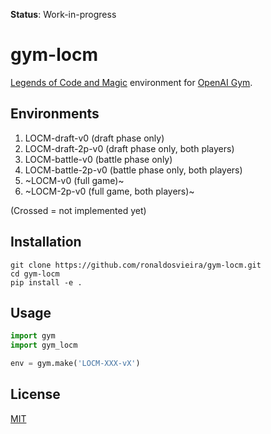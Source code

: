 **Status**: Work-in-progress

# gym-locm

[Legends of Code and Magic](https://jakubkowalski.tech/Projects/LOCM/) environment for [OpenAI Gym](https://github.com/openai/gym).


## Environments

1. LOCM-draft-v0 (draft phase only)
2. LOCM-draft-2p-v0 (draft phase only, both players)
3. LOCM-battle-v0 (battle phase only)
4. LOCM-battle-2p-v0 (battle phase only, both players)
5. ~LOCM-v0 (full game)~
6. ~LOCM-2p-v0 (full game, both players)~

(Crossed = not implemented yet)

## Installation
```
git clone https://github.com/ronaldosvieira/gym-locm.git
cd gym-locm
pip install -e .
```

## Usage

```python
import gym
import gym_locm

env = gym.make('LOCM-XXX-vX')
```

## License
[MIT](https://choosealicense.com/licenses/mit/)
